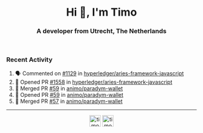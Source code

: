 <h1 align="center">Hi 👋, I'm Timo</h1>
<h3 align="center">A developer from Utrecht, The Netherlands</h3>
<br/>
<!-- https://github.com/rahuldkjain/github-profile-readme-generator --!>

<!--  <p align="left"><img src="https://github-readme-stats.vercel.app/api?username=timoglastra&show_icons=true&count_private=true&" alt="timoglastra" /></p> --!>

<!--
Github language stats
<p align="left"><img src="https://github-readme-stats.vercel.app/api/top-langs/?username=timoglastra&layout=compact" alt="timoglastra" /><p>
-->

<!-- Codestats language stats -->
<!-- <p align="left"><img src="https://codestats-readme.vercel.app/api/top-langs/?username=timoglastra&layout=compact&language_count=12" alt="timoglastra" /><p>    --!>
  
<h3>Recent Activity</h3>

<!--START_SECTION:activity-->
1. 🗣 Commented on [#1129](https://github.com/hyperledger/aries-framework-javascript/issues/1129#issuecomment-1697508712) in [hyperledger/aries-framework-javascript](https://github.com/hyperledger/aries-framework-javascript)
2. 💪 Opened PR [#1558](https://github.com/hyperledger/aries-framework-javascript/pull/1558) in [hyperledger/aries-framework-javascript](https://github.com/hyperledger/aries-framework-javascript)
3. 🎉 Merged PR [#59](https://github.com/animo/paradym-wallet/pull/59) in [animo/paradym-wallet](https://github.com/animo/paradym-wallet)
4. 💪 Opened PR [#59](https://github.com/animo/paradym-wallet/pull/59) in [animo/paradym-wallet](https://github.com/animo/paradym-wallet)
5. 🎉 Merged PR [#57](https://github.com/animo/paradym-wallet/pull/57) in [animo/paradym-wallet](https://github.com/animo/paradym-wallet)
<!--END_SECTION:activity-->

---

<p align="center">
<a href="https://twitter.com/timoglastra" target="blank"><img align="center" src="https://cdn.jsdelivr.net/npm/simple-icons@3.0.1/icons/twitter.svg" alt="timoglastra" height="30" width="30" /></a>
<a href="https://linkedin.com/in/timoglastra" target="blank"><img align="center" src="https://cdn.jsdelivr.net/npm/simple-icons@3.0.1/icons/linkedin.svg" alt="timoglastra" height="30" width="30" /></a>
</p>



